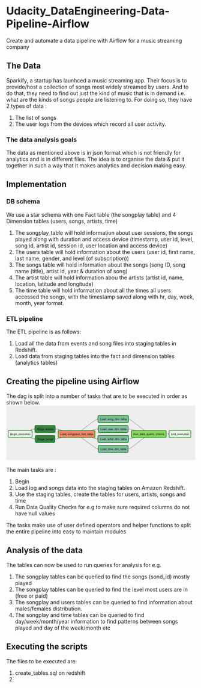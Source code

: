 # Udacity_DataEngineering-Data-Pipeline-Airflow
Create and automate a data pipeline with Airflow for a music streaming company

## The Data
Sparkify, a startup has launhced a music streaming app. Their focus is to provide/host a collection of songs most widely streamed by users. And to do that, they need to find out just the kind of music that is in demand i.e. what are the kinds of songs people are listening to.
For doing so, they have 2 types of data :
1. The list of songs
2. The user logs from the devices which record all user activity.

### The data analysis goals
The data as mentioned above is in json format which is not friendly for analytics and is in different files.
The idea is to organise the data & put it together in such a way that it makes analytics and decision making easy.

## Implementation

### DB schema 
We use a star schema with one Fact table (the songplay table) and 4 Dimension tables (users, songs, artists, time)
1. The songplay_table will hold information about user sessions, the songs played along with duration and access device (timestamp, user id, level, song id, artist id, session id, user location and access device)
2. The users table will hold information about the users (user id, first name, last name, gender, and level (of subscription))
3. The songs table will hold information about the songs (song ID, song name (title), artist id, year & duration of song)
4. The artist table will hold information abou the artists (artist id, name, location, latitude and longitude)
5. The time table will hold information about all the times all users accessed the songs, with the timestamp saved along with hr, day, week, month, year format.


### ETL pipeline
The ETL pipeline is as follows:
1. Load all the data from events and song files into staging tables in Redshift.
2. Load data from staging tables into the fact and dimension tables (analytics tables)

## Creating the pipeline using Airflow
The dag is split into a number of tasks that are to be executed in order as shown below.
![DAG](images/dag.png)

The main tasks are :
1. Begin
2. Load log and songs data into the staging tables on Amazon Redshift.
3. Use the staging tables, create the tables for users, artists, songs and time
4. Run Data Quality Checks for e.g to make sure required columns do not have null values

The tasks make use of user defined operators and helper functions to split the entire pipeline into easy to maintain modules

## Analysis of the data
The tables can now be used to run queries for analysis for e.g.
1. The songplay tables can be queried to find the songs (sond_id) mostly played 
2. The songplay tables can be queried to find the level most users are in (free or paid)
3. The songplay and users tables can be queried to find information about males/females distribution.
4. The songplay and time tables can be queried to find day/week/month/year information to find patterns between songs played and day of the week/month etc

## Executing the scripts
The files to be executed are:
1. create_tables.sql on redshift
2. 


